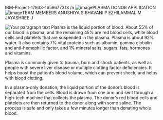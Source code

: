  IBM-Project-17933-1659677313 /n
 ![image](https://user-images.githubusercontent.com/104589597/202520769-ebd69dbb-21a4-48df-b0ba-3218327db1a7.png)PLASMA DONOR APPLICATION                
               ![image](https://user-images.githubusercontent.com/104589597/202520073-148d85d9-5f74-43cd-bad7-0f2a8fe79ba3.png)TEAM MEMBERS 
ANUSHIYA S
BHAVANI P
EZHILAMMAL M
JAYASHREE J
                                     
 
![Your paragraph text](https://user-images.githubusercontent.com/104589597/202517423-ffa48706-a058-40b3-aae0-39c1394bf92c.jpg)
Plasma is the liquid portion of blood. About 55% of our blood is plasma, 
and the remaining 45% are red blood cells, white blood cells and platelets that are suspended in the plasma.
Plasma is about 92% water. It also contains 7% vital proteins such as albumin, 
gamma globulin and anti-hemophilic factor, and 1% mineral salts, sugars, fats, hormones and vitamins.

Plasma is commonly given to trauma, burn and shock patients, 
as well as people with severe liver disease or multiple clotting factor deficiencies.
It helps boost the patient’s blood volume, which can prevent shock, 
and helps with blood clotting.

In a plasma-only donation, the liquid portion of the donor’s blood is separated from the cells. 
Blood is drawn from one arm and sent through a high-tech machine that collects the plasma.
The donor’s red blood cells and platelets are then returned to the donor along with some saline.
The process is safe and only takes a few minutes longer than donating whole blood.



